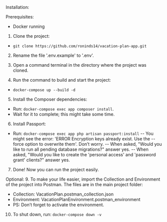Installation:

Prerequisites:
 - Docker running

1. Clone the project:
 - `git clone https://github.com/roninds14/vacation-plan-app.git`

2. Rename the file '.env.example' to '.env'.

3. Open a command terminal in the directory where the project was cloned.

4. Run the command to build and start the project:
 - `docker-compose up --build -d`
 
5. Install the Composer dependencies:
 - Run: `docker-compose exec app composer install`.
 - Wait for it to complete; this might take some time.

6. Install Passport:
 - Run: `docker-compose exec app php artisan passport:install`
 -- You might see the error: 'ERROR Encryption keys already exist. Use the --force option to overwrite them'. Don’t worry.
 -- When asked, "Would you like to run all pending database migrations?" answer yes.
 -- When asked, "Would you like to create the 'personal access' and 'password grant' clients?" answer yes.

7. Done! Now you can run the project easily.

Optional:
9. To make your life easier, import the Collection and Environment of the project into Postman. The files are in the main project folder:
 - Collection: VacationPlan.postman_collection.json
 - Environment: VacationPlanEnvironment.postman_environment
 - PS: Don’t forget to activate the environment.

10. To shut down, run: `docker-compose down -v`